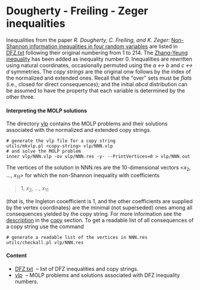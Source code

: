 Dougherty - Freiling - Zeger inequalities
=================

Inequalities from the paper *R. Dougherty, C. 
Freiling, and K.  Zeger:* [Non-Shannon information inequalities in four random variables](http://arxiv.org/pdf/1104.3602v1) are
listed in [DFZ.txt](DFZ.txt) following their original numbering from 1 to 214. 
The [Zhang-Yeung inequality](http://www.cs.cornell.edu/courses/cs783/2007fa/papers/ZYnonShannon.pdf)
has been added as inequality number 0. Inequalities are rewritten using natural
coordinates, occasionally permuted using the *a &harr; b* and *c &harr; d*
symmetries. The *copy strings* are the original onw follows by the index of
the normalized and extended ones. Recall that the &quot;over&quot;
sets must be *flats* (i.e., closed for direct consequences); and the
initial *abcd* distribution can be assumed to have the 
property that each variable is determined by the other three.

#### Interpreting the MOLP solutions

The directory [vlp](vlp) contains the MOLP problems and their solutions associated
with the normalized and extended copy strings.

    # generate the vlp file for a copy string
    utils/mkvlp.pl <copy-string> vlp/NNN.vlp
    # and solve the MOLP problem
    inner vlp/NNN.vlp -ov vlp/NNN.res -y- --PrintVertices=0 > vlp/NNN.out

The vertices of the solution in NNN.res are the 10-dimensional vectors 
&lt;*x*<sub>2</sub>, ..., *x*<sub>11</sub>&gt; for which the non-Shannon
inequality with coefficients

>  1, *x*<sub>2</sub>, ..., *x*<sub>11</sub>

(that is, the Ingleton cooefficient is 1, and the other coefficients are
supplied by the vertex coordinates) are the minimal (not superseded) ones
among all consequences yielded by the copy string. For more information 
see the [description](../copy/DESCRIPTION.md) in the [copy](../copy) section.
To get a readable list of all consequences of a copy string use the command

    # generate a readable list of the vertices in NNN.res
    utils/checkall.pl vlp/NNN.res

#### Content

* [DFZ.txt](DFZ.txt) &nbsp;&ndash; list of DFZ inequalities and copy strings.
* [vlp](vlp) &nbsp;&ndash; MOLP problems and solutions associated with DFZ inequality numbers.




